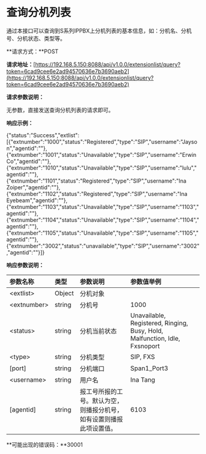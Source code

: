 # 查询分机列表

通过本接口可以查询到S系列IPPBX上分机列表的基本信息，如：分机名、分机号、分机状态、类型等。

**请求方式：**POST

**请求地址：**[https://192.168.5.150:8088/api/v1.0.0/extensionlist/query?token=6cad9cee6e2ad94570636e7b3690aeb2](https://192.168.5.150:8088/api/v1.0.0/extensionlist/query?token=6cad9cee6e2ad94570636e7b3690aeb2)

**请求参数说明：**

无参数，直接发送查询分机列表的请求即可。

**响应示例：**

{"status":"Success","extlist":\[{"extnumber":"1000","status":"Registered","type":"SIP","username":"Jayson","agentid":""},{"extnumber":"1001","status":"Unavailable","type":"SIP","username":"Erwin Co","agentid":""},{"extnumber":"1010","status":"Unavailable","type":"SIP","username":"lulu","agentid":""},{"extnumber":"1101","status":"Registered","type":"SIP","username":"Ina Zoiper","agentid":""},{"extnumber":"1102","status":"Registered","type":"SIP","username":"Ina Eyebeam","agentid":""},{"extnumber":"1103","status":"Unavailable","type":"SIP","username":"1103","agentid":""},{"extnumber":"1104","status":"Unavailable","type":"SIP","username":"1104","agentid":""},{"extnumber":"1105","status":"Unavailable","type":"SIP","username":"1105","agentid":""},{"extnumber":"3002","status":"unavailable","type":"SIP","username":"3002","agentid":""}\]}

**响应参数说明：**

| 参数名称 | 类型 | 参数说明 | 参数值举例 |
| :--- | :--- | :--- | :--- |
| &lt;extlist&gt; | Object | 分机对象 |  |
| &lt;extnumber&gt; | string | 分机号 | 1000 |
| &lt;status&gt; | string | 分机当前状态 | Unavailable, Registered, Ringing, Busy, Hold, Malfunction, Idle, Fxsnoport |
| &lt;type&gt; | string | 分机类型 | SIP, FXS |
| \[port\] | string | 分机端口 | Span1\_Port3 |
| &lt;username&gt; | string | 用户名 | Ina Tang |
| \[agentid\] | string | 报工号所报的工号。默认为空，则播报分机号，如有设置则播报此项设置值。 | 6103 |

**可能出现的错误码：**30001

